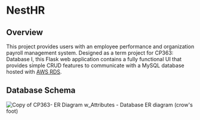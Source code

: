 # NestHR
## Overview
This project provides users with an employee performance and organization payroll management system. Designed as a term project for CP363: Database I, this Flask web application contains a fully functional UI that provides simple CRUD features to communicate with a MySQL database hosted with [AWS RDS](https://aws.amazon.com/rds/?p=ft&c=db&z=3). 

## Database Schema
![Copy of CP363- ER Diagram w_Attributes - Database ER diagram (crow's foot)](https://github.com/user-attachments/assets/b9ffdbfa-bf63-43c2-ae29-d3eef1b6d611)
